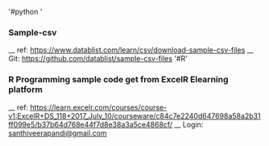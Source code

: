'#python ' 
### Sample-csv
__ ref: https://www.datablist.com/learn/csv/download-sample-csv-files 
__ Git: https://github.com/datablist/sample-csv-files
'#R'
### R Programming sample code get from ExcelR Elearning platform
__ ref: https://learn.excelr.com/courses/course-v1:ExcelR+DS_118+2017_July_10/courseware/c84c7e2240d647698a58a2b31ff099e5/b37b64d768e44f7d8e38a3a5ce4868cf/
__ Login: santhiveerapandi@gmail.com 